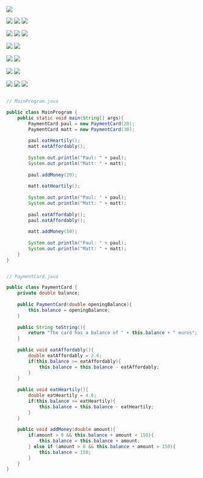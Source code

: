 ![](https://i.imgur.com/Z75hcm0.png)

![](https://i.imgur.com/YI5ROK9.png)
![](https://i.imgur.com/ADRDn4o.png)
![](https://i.imgur.com/Ij0G9xE.png)

![](https://i.imgur.com/8GwyCTK.png)
![](https://i.imgur.com/AdvPqE4.png)
![](https://i.imgur.com/BuOenfd.png)

![](https://i.imgur.com/svwL2X5.png)
![](https://i.imgur.com/4K1MCXd.png)

![](https://i.imgur.com/GrKKFnb.png)
![](https://i.imgur.com/8u0pG02.png)

![](https://i.imgur.com/IsiwmPi.png)
![](https://i.imgur.com/locBce2.png)

![](https://i.imgur.com/A7XsF9w.png)
![](https://i.imgur.com/7dFRfeR.png)
![](https://i.imgur.com/7t1smXM.png)

```Java

// MainProgram.java

public class MainProgram {  
    public static void main(String[] args){  
        PaymentCard paul = new PaymentCard(20);  
        PaymentCard matt = new PaymentCard(30);  
  
        paul.eatHeartily();  
        matt.eatAffordably();  
  
        System.out.println("Paul: " + paul);  
        System.out.println("Matt: " + matt);  
  
        paul.addMoney(20);  
  
        matt.eatHeartily();  
  
        System.out.println("Paul: " + paul);  
        System.out.println("Matt: " + matt);  
  
        paul.eatAffordably();  
        paul.eatAffordably();  
  
        matt.addMoney(50);  
  
        System.out.println("Paul: " + paul);  
        System.out.println("Matt: " + matt);  
    }  
}
```

```Java

// PaymentCard.java

public class PaymentCard {  
    private double balance;  
  
    public PaymentCard(double openingBalance){  
        this.balance = openingBalance;  
    }  
  
    public String toString(){  
        return "The card has a balance of " + this.balance + " euros";  
    }  
  
    public void eatAffordably(){  
        double eatAffordably = 2.6;  
        if(this.balance >= eatAffordably){  
            this.balance = this.balance - eatAffordably;  
        }  
    }  
  
    public void eatHeartily(){  
        double eatHeartily = 4.6;  
        if(this.balance >= eatHeartily){  
            this.balance = this.balance - eatHeartily;  
        }  
    }  
  
    public void addMoney(double amount){  
        if(amount > 0 && this.balance + amount < 150){  
            this.balance = this.balance + amount;  
        } else if (amount > 0 && this.balance + amount > 150){  
            this.balance = 150;  
        }  
    }  
}
```
